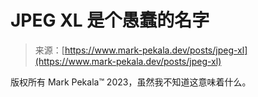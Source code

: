 <!--yml

category: 未分类

date: 2024-05-27 14:38:41

-->

# JPEG XL 是个愚蠢的名字

> 来源：[https://www.mark-pekala.dev/posts/jpeg-xl](https://www.mark-pekala.dev/posts/jpeg-xl)

版权所有 Mark Pekala™ 2023，虽然我不知道这意味着什么。
